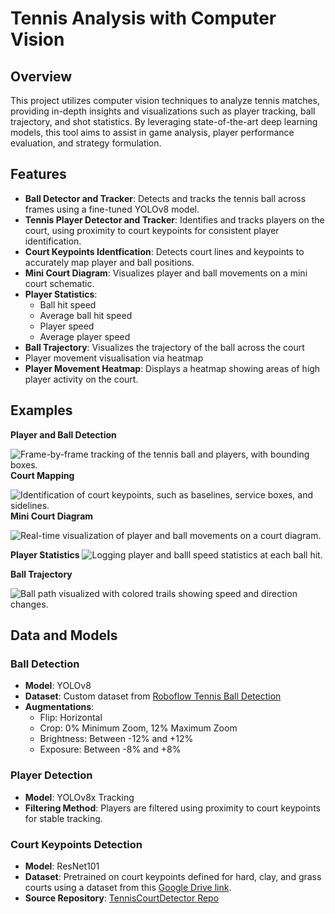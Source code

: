 # Tennis Analysis with Computer Vision

## Overview
This project utilizes computer vision techniques to analyze tennis matches, providing in-depth insights and visualizations such as player tracking, ball trajectory, and shot statistics. By leveraging state-of-the-art deep learning models, this tool aims to assist in game analysis, player performance evaluation, and strategy formulation.

## Features

- **Ball Detector and Tracker**:  Detects and tracks the tennis ball across frames using a fine-tuned YOLOv8 model.
- **Tennis Player Detector and Tracker**: Identifies and tracks players on the court, using proximity to court keypoints for consistent player identification. 
- **Court Keypoints Identfication**: Detects court lines and keypoints to accurately map player and ball positions.
- **Mini Court Diagram**: Visualizes player and ball movements on a mini court schematic.
- **Player Statistics**: 
	- Ball hit speed
	- Average ball hit speed
	- Player speed
	- Average player speed
- **Ball Trajectory**: Visualizes the trajectory of the ball across the court
- Player movement visualisation via heatmap
- **Player Movement Heatmap**: Displays a heatmap showing areas of high player activity on the court.

## Examples
**Player and Ball Detection**

![Frame-by-frame tracking of the tennis ball and players, with bounding boxes.](examples/ball+player_detections.gif)
**Court Mapping**

![Identification of court keypoints, such as baselines, service boxes, and sidelines.](examples/court_kps.gif)
**Mini Court Diagram**

![Real-time visualization of player and ball movements on a court diagram.](examples/minicourt_keypoints.gif)

**Player Statistics**
![Logging player and balll speed statistics at each ball hit.](examples/player_stats.gif)

**Ball Trajectory**

![Ball path visualized with colored trails showing speed and direction changes.](examples/ball_trajectory.gif)

## Data and Models 

### Ball Detection 
-   **Model**: YOLOv8
-   **Dataset**: Custom dataset from [Roboflow Tennis Ball Detection](https://universe.roboflow.com/viren-dhanwani/tennis-ball-detection)
-   **Augmentations**:
    -   Flip: Horizontal
    -   Crop: 0% Minimum Zoom, 12% Maximum Zoom
    -   Brightness: Between -12% and +12%
    -   Exposure: Between -8% and +8%
   
   ### Player Detection
   -   **Model**: YOLOv8x Tracking
   - **Filtering Method**: Players are filtered using proximity to court keypoints for stable tracking.

### Court Keypoints Detection
-   **Model**: ResNet101
-   **Dataset**: Pretrained on court keypoints defined for hard, clay, and grass courts using a dataset from this [Google Drive link](https://drive.google.com/file/d/1lhAaeQCmk2y440PmagA0KmIVBIysVMwu/view).
-   **Source Repository**: [TennisCourtDetector Repo](https://github.com/yastrebksv/TennisCourtDetector?tab=readme-ov-file)
